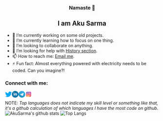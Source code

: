 <div align="center">
  <h3>Namaste 🙏</h3>
    <h2>I am Aku Sarma</h2>
</div>

- 🔭 I’m currently working on some old projects.
- 🌱 I’m currently learning how to focus on one thing.
- 👯 I’m looking to collaborate on anything.
- 🤔 I’m looking for help with [History section](https://github.com/AkuSarma/Calculator/issues "AkuSarma/Calculator").
- 📫 How to reach me: <a href="mailto:akusarma17022gmail.com">Email me</a>.<br>
- ⚡ Fun fact: Almost everything powered with electricity needs to be coded. Can you imagine?!

### Connect with me:

[<img align="left" alt="Twitter" width="22px" src="images/twitter.png" />][twitter]
[<img align="left" alt="LinkedIn" width="22px" src="images/linkedin.png" />][linkedin]
[<img align="left" alt="Telegram" width="22px" src="images/telegram-icon.png" />][Telegram]
[<img align="left" alt="instagram" width="22px" src="images/instagram.png" />][instagram]

[twitter]: https://twitter.com/AkuSarma
[linkedin]: https://www.linkedin.com/in/akusarma
[Telegram]: https://t.me/AkuSarma
[instagram]: https://www.instagram.com/aku_sarma_/

<br>

NOTE: *Top languages does not indicate my skill level or something like that, it's a github calculation of which languages I have the most code on github.*
<br>
![AkuSarma's github stats](https://github-readme-stats.vercel.app/api?username=AkuSarma&show_icons=true&count_private=true&theme=radical)
![Top Langs](https://github-readme-stats.vercel.app/api/top-langs/?username=AkuSarma&theme=radical)
